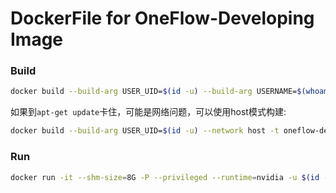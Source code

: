 # DockerFile for OneFlow-Developing Image

### Build

```sh
docker build --build-arg USER_UID=$(id -u) --build-arg USERNAME=$(whoami) -t oneflow-dev:0.1 -f ./Dockerfile .
```

如果到`apt-get update`卡住，可能是网络问题，可以使用host模式构建:

```sh
docker build --build-arg USER_UID=$(id -u) --network host -t oneflow-dev:0.1 -f ./Dockerfile .
```

### Run

```sh
docker run -it --shm-size=8G -P --privileged --runtime=nvidia -u $(id -u) --name $(whoami)-oneflow-dev -v /home/$(whoami):/home/$(whoami) oneflow-dev:0.1 /bin/bash
```
